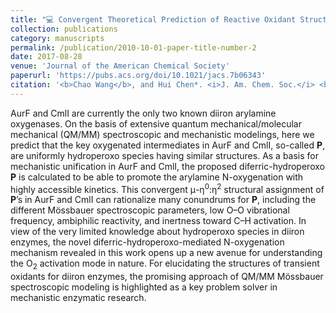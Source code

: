 ```yaml
---
title: "💻 Convergent Theoretical Prediction of Reactive Oxidant Structures in Diiron Arylamine Oxygenases AurF and CmlI: Peroxo or Hydroperoxo?"
collection: publications
category: manuscripts
permalink: /publication/2010-10-01-paper-title-number-2
date: 2017-08-28
venue: 'Journal of the American Chemical Society'
paperurl: 'https://pubs.acs.org/doi/10.1021/jacs.7b06343'
citation: '<b>Chao Wang</b>, and Hui Chen*. <i>J. Am. Chem. Soc.</i> <b>2017</b>, 139(37), 13038-13046'
---
```

AurF and CmlI are currently the only two known diiron arylamine oxygenases. On the basis of extensive quantum mechanical/molecular mechanical (QM/MM) spectroscopic and mechanistic modelings, here we predict that the key oxygenated intermediates in AurF and CmlI, so-called <b>P</b>, are uniformly hydroperoxo species having similar structures. As a basis for mechanistic unification in AurF and CmlI, the proposed diferric-hydroperoxo <b>P</b> is calculated to be able to promote the arylamine N-oxygenation with highly accessible kinetics. This convergent μ-η<sup>0</sup>:η<sup>2</sup> structural assignment of <b>P</b>’s in AurF and CmlI can rationalize many conundrums for <b>P</b>, including the different Mössbauer spectroscopic parameters, low O–O vibrational frequency, ambiphilic reactivity, and inertness toward C–H activation. In view of the very limited knowledge about hydroperoxo species in diiron enzymes, the novel diferric-hydroperoxo-mediated N-oxygenation mechanism revealed in this work opens up a new avenue for understanding the O<sub>2</sub> activation mode in nature. For elucidating the structures of transient oxidants for diiron enzymes, the promising approach of QM/MM Mössbauer spectroscopic modeling is highlighted as a key problem solver in mechanistic enzymatic research.
